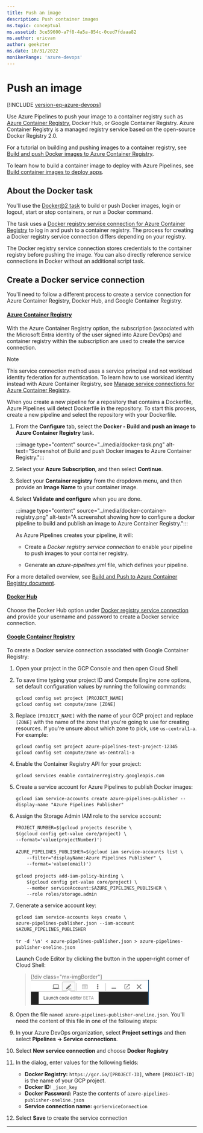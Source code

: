 ```yaml
---
title: Push an image
description: Push container images
ms.topic: conceptual
ms.assetid: 3ce59600-a7f8-4a5a-854c-0ced7fdaaa82
ms.author: ericvan
author: geekzter
ms.date: 10/31/2022
monikerRange: 'azure-devops'
---
```


# Push an image

[!INCLUDE [version-eq-azure-devops](../../../includes/version-eq-azure-devops.md)]

Use Azure Pipelines to push your image to a container registry such as [Azure Container Registry](/azure/container-registry/), Docker Hub, or Google Container Registry. Azure Container Registry is a managed registry service based on the open-source Docker Registry 2.0. 

For a tutorial on building and pushing images to a container registry, see [Build and push Docker images to Azure Container Registry](/azure/devops/pipelines/ecosystems/containers/acr-template).

To learn how to build a container image to deploy with Azure Pipelines, see [Build container images to deploy apps](build-image.md). 

## About the Docker task

You'll use the [Docker@2 task](/azure/devops/pipelines/tasks/reference/docker-v2) to build or push Docker images, login or logout, start or stop containers, or run a Docker command.

The task uses a [Docker registry service connection for Azure Container Registry](../../library/service-endpoints.md#azure-container-registry) to log in and push to a container registry. The process for creating a Docker registry service connection differs depending on your registry. 



The Docker registry service connection stores credentials to the container registry before pushing the image. You can also directly reference service connections in Docker without an additional script task.   

## Create a Docker service connection

You'll need to follow a different process to create a service connection for Azure Container Registry, Docker Hub, and Google Container Registry. 

#### [Azure Container Registry](#tab/azure)

With the Azure Container Registry option, the subscription (associated with the Microsoft Entra identity of the user signed into Azure DevOps) and container registry within the subscription are used to create the service connection. 

> [!NOTE]
> This service connection method uses a service principal and not workload identity federation for authentication. To learn how to use workload identity instead with Azure Container Registry, see [Manage service connections for Azure Container Registry](/azure/devops/pipelines/library/service-endpoints#azure-container-registry).

When you create a new pipeline for a repository that contains a Dockerfile, Azure Pipelines will detect Dockerfile in the repository. To start this process, create a new pipeline and select the repository with your Dockerfile. 

1. From the **Configure** tab, select the **Docker - Build and push an image to Azure Container Registry** task.

    :::image type="content" source="../media/docker-task.png" alt-text="Screenshot of Build and push Docker images to Azure Container Registry.":::

1. Select your **Azure Subscription**, and then select **Continue**.

1. Select your **Container registry** from the dropdown menu, and then provide an **Image Name** to your container image.

1. Select **Validate and configure** when you are done.
    
    :::image type="content" source="../media/docker-container-registry.png" alt-text="A screenshot showing how to configure a docker pipeline to build and publish an image to Azure Container Registry.":::

    As Azure Pipelines creates your pipeline, it will:
    
    * Create a _Docker registry service connection_ to enable your pipeline to push images to your container registry.
    
    * Generate an *azure-pipelines.yml* file, which defines your pipeline.

For a more detailed overview, see [Build and Push to Azure Container Registry document](acr-template.md).


#### [Docker Hub](#tab/docker)

Choose the Docker Hub option under [Docker registry service connection](../../library/service-endpoints.md#docker-hub-or-others) and provide your username and password to create a Docker service connection.

#### [Google Container Registry](#tab/google)

To create a Docker service connection associated with Google Container Registry:

1. Open your project in the GCP Console and then open Cloud Shell
1. To save time typing your project ID and Compute Engine zone options, set default configuration values by running the following commands:

   ```
   gcloud config set project [PROJECT_NAME]
   gcloud config set compute/zone [ZONE]
   ```

1. Replace `[PROJECT_NAME]` with the name of your GCP project and replace `[ZONE]` with the name of the zone that you're going to use for creating resources. If you're unsure about which zone to pick, use `us-central1-a`. For example:

   ```
   gcloud config set project azure-pipelines-test-project-12345
   gcloud config set compute/zone us-central1-a
   ```

1. Enable the Container Registry API for your project:

   ```
   gcloud services enable containerregistry.googleapis.com
   ```

1. Create a service account for Azure Pipelines to publish Docker images:

   ```
   gcloud iam service-accounts create azure-pipelines-publisher --display-name "Azure Pipelines Publisher"
   ```

1. Assign the Storage Admin IAM role to the service account:

   ```
   PROJECT_NUMBER=$(gcloud projects describe \
   $(gcloud config get-value core/project) \
   --format='value(projectNumber)')

   AZURE_PIPELINES_PUBLISHER=$(gcloud iam service-accounts list \
       --filter="displayName:Azure Pipelines Publisher" \
       --format='value(email)')
    
   gcloud projects add-iam-policy-binding \
       $(gcloud config get-value core/project) \
       --member serviceAccount:$AZURE_PIPELINES_PUBLISHER \
       --role roles/storage.admin
   ```

1. Generate a service account key:

   ```
   gcloud iam service-accounts keys create \
   azure-pipelines-publisher.json --iam-account $AZURE_PIPELINES_PUBLISHER

   tr -d '\n' < azure-pipelines-publisher.json > azure-pipelines-publisher-oneline.json
   ```
   Launch Code Editor by clicking the button in the upper-right corner of Cloud Shell:

   > [!div class="mx-imgBorder"]
   > ![Badge](../media/gcp-code-editor.png "GCP code editor")

1. Open the file `named azure-pipelines-publisher-oneline.json`. You'll need the content of this file in one of the following steps:

1. In your Azure DevOps organization, select **Project settings** and then select **Pipelines -> Service connections**.

1. Select **New service connection** and choose **Docker Registry**

1. In the dialog, enter values for the following fields:

   - **Docker Registry:** `https://gcr.io/[PROJECT-ID]`, where `[PROJECT-ID]` is the name of your GCP project.
   - **Docker ID:** `_json_key`
   - **Docker Password:** Paste the contents of `azure-pipelines-publisher-oneline.json`
   - **Service connection name:** `gcrServiceConnection`

1. Select **Save** to create the service connection

---
